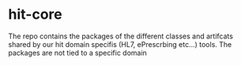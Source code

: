 # hit-core

The repo contains the packages of the different classes and artifcats shared by our hit domain specifis (HL7, ePrescrbing etc...) tools. The packages are not tied to a specific domain 
